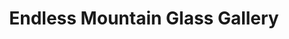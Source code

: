 ---
title: "Endless Mountain Glass Gallery"
url: /carbondale/endless-mountain-glass-gallery/
shop: Tabak
---